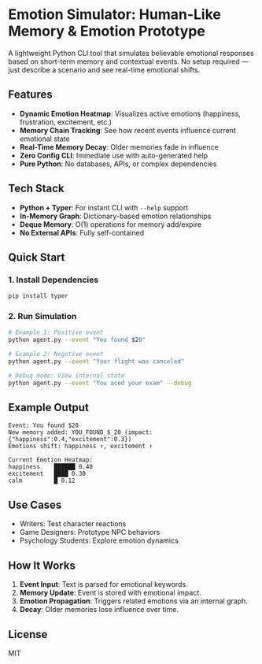 # Emotion Simulator: Human-Like Memory & Emotion Prototype

A lightweight Python CLI tool that simulates believable emotional responses based on short-term memory and contextual events. No setup required — just describe a scenario and see real-time emotional shifts.

## Features

- **Dynamic Emotion Heatmap**: Visualizes active emotions (happiness, frustration, excitement, etc.)
- **Memory Chain Tracking**: See how recent events influence current emotional state
- **Real-Time Memory Decay**: Older memories fade in influence
- **Zero Config CLI**: Immediate use with auto-generated help
- **Pure Python**: No databases, APIs, or complex dependencies

## Tech Stack

- **Python + Typer**: For instant CLI with `--help` support
- **In-Memory Graph**: Dictionary-based emotion relationships
- **Deque Memory**: O(1) operations for memory add/expire
- **No External APIs**: Fully self-contained

## Quick Start

### 1. Install Dependencies
```bash
pip install typer
```

### 2. Run Simulation
```bash
# Example 1: Positive event
python agent.py --event "You found $20"

# Example 2: Negative event
python agent.py --event "Your flight was canceled"

# Debug mode: View internal state
python agent.py --event "You aced your exam" --debug
```

## Example Output
```
Event: You found $20
New memory added: YOU_FOUND_$_20 (impact: {"happiness":0.4,"excitement":0.3})
Emotions shift: happiness ↑, excitement ↑

Current Emotion Heatmap:
happiness    ██████ 0.40
excitement   ████ 0.30
calm         █ 0.12
```

## Use Cases
- Writers: Test character reactions
- Game Designers: Prototype NPC behaviors
- Psychology Students: Explore emotion dynamics

## How It Works

1. **Event Input**: Text is parsed for emotional keywords.
2. **Memory Update**: Event is stored with emotional impact.
3. **Emotion Propagation**: Triggers related emotions via an internal graph.
4. **Decay**: Older memories lose influence over time.

## License
MIT
